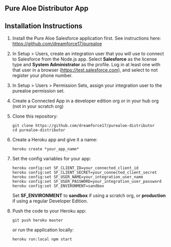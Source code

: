 ## Pure Aloe Distributor App

## Installation Instructions

1. Install the Pure Aloe Salesforce application first. See instructions here: https://github.com/dreamforce17/purealoe

1. In Setup > Users, create an integration user that you will use to connect to Salesforce from the Node.js app. Select **Salesforce** as the license type and **System Administrator** as the profile. Log in at least one with that user in a browser (https://test.salesforce.com), and select to not register your phone number.

1. In Setup > Users > Permission Sets, assign your integration user to the purealoe permission set.

1. Create a Connected App in a developer edition org or in your hub org (not in your scratch org)

1. Clone this repository:
    ```
    git clone https://github.com/dreamforce17/purealoe-distributor
    cd purealoe-distributor
    ```

1. Create a Heroku app and give it a name:
    ```
    heroku create *your_app_name*
    ```

1. Set the config variables for your app:
    ```
    heroku config:set SF_CLIENT_ID=your_connected_client_id
    heroku config:set SF_CLIENT_SECRET=your_connected_client_secret
    heroku config:set SF_USER_NAME=your_integration_user_name
    heroku config:set SF_USER_PASSWORD=your_integration_user_password
    heroku config:set SF_ENVIRONMENT=sandbox
    ```

    Set **SF_ENVIRONMENT** to **sandbox** if using a scratch org, or **production** if using a regular Developer Edition.

1. Push the code to your Heroku app:
    ```
    git push heroku master
    ```

    or run the application locally:

    ```
    heroku run:local npm start
    ```

